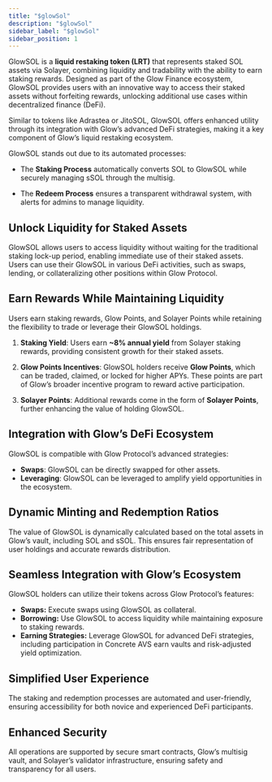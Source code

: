 ```yaml
---
title: "$glowSol"
description: "$glowSol"
sidebar_label: "$glowSol"
sidebar_position: 1
---
```


GlowSOL is a **liquid restaking token (LRT)** that represents staked SOL assets via Solayer, combining liquidity and tradability with the ability to earn staking rewards. Designed as part of the Glow Finance ecosystem, GlowSOL provides users with an innovative way to access their staked assets without forfeiting rewards, unlocking additional use cases within decentralized finance (DeFi).

Similar to tokens like Adrastea or JitoSOL, GlowSOL offers enhanced utility through its integration with Glow’s advanced DeFi strategies, making it a key component of Glow’s liquid restaking ecosystem.

GlowSOL stands out due to its automated processes:

- The **Staking Process** automatically converts SOL to GlowSOL while securely managing sSOL through the multisig.

- The **Redeem Process** ensures a transparent withdrawal system, with alerts for admins to manage liquidity.

## Unlock Liquidity for Staked Assets

GlowSOL allows users to access liquidity without waiting for the traditional staking lock-up period, enabling immediate use of their staked assets. Users can use their GlowSOL in various DeFi activities, such as swaps, lending, or collateralizing other positions within Glow Protocol.

## Earn Rewards While Maintaining Liquidity

Users earn staking rewards, Glow Points, and Solayer Points while retaining the flexibility to trade or leverage their GlowSOL holdings.

1. **Staking Yield**: Users earn **~8% annual yield** from Solayer staking rewards, providing consistent growth for their staked assets.

2. **Glow Points Incentives**: GlowSOL holders receive **Glow Points**, which can be traded, claimed, or locked for higher APYs. These points are part of Glow’s broader incentive program to reward active participation.

3. **Solayer Points**: Additional rewards come in the form of **Solayer Points**, further enhancing the value of holding GlowSOL.

## Integration with Glow’s DeFi Ecosystem

GlowSOL is compatible with Glow Protocol’s advanced strategies:

- **Swaps**: GlowSOL can be directly swapped for other assets.
- **Leveraging**: GlowSOL can be leveraged to amplify yield opportunities in the ecosystem.

## Dynamic Minting and Redemption Ratios

The value of GlowSOL is dynamically calculated based on the total assets in Glow’s vault, including SOL and sSOL. This ensures fair representation of user holdings and accurate rewards distribution.

## Seamless Integration with Glow’s Ecosystem

GlowSOL holders can utilize their tokens across Glow Protocol’s features:

- **Swaps:** Execute swaps using GlowSOL as collateral.
- **Borrowing:** Use GlowSOL to access liquidity while maintaining exposure to staking rewards.
- **Earning Strategies:** Leverage GlowSOL for advanced DeFi strategies, including participation in Concrete AVS earn vaults and risk-adjusted yield optimization.

## Simplified User Experience

The staking and redemption processes are automated and user-friendly, ensuring accessibility for both novice and experienced DeFi participants.

## Enhanced Security

All operations are supported by secure smart contracts, Glow’s multisig vault, and Solayer’s validator infrastructure, ensuring safety and transparency for all users.
